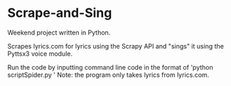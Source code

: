 # Scrape-and-Sing
Weekend project written in Python.

Scrapes lyrics.com for lyrics using the Scrapy API and "sings" it using the Pyttsx3 voice module.

Run the code by inputting command line code in the format of 'python scriptSpider.py <link to lyrics>'
Note: the program only takes lyrics from lyrics.com.

